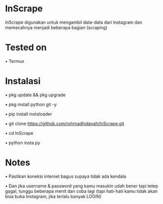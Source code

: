 # InScrape
InScrape digunakan untuk mengambil data-data dari Instagram dan memecahnya menjadi beberapa bagian (scraping)

# Tested on
• Termux

# Instalasi
• pkg update && pkg upgrade

• pkg install python git -y

• pip install instaloader

• git clone https://github.com/rohmadhidayah/InScrape.git

• cd InScrape

• python insta.py

# Notes
• Pastikan koneksi internet bagus supaya tidak ada kendala

• Dan jika username & password yang kamu masukin udah bener tapi tetep gagal, tunggu beberapa menit dan coba lagi (tapi hati-hati kamu tidak akan bisa buka Instagram, jika terlalu banyak LOGIN)
